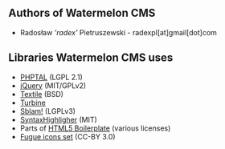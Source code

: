 Authors of Watermelon CMS
-------------------------

* Radosław _'radex'_ Pietruszewski - radexpl[at]gmail[dot]com


Libraries Watermelon CMS uses
-----------------------------

* [PHPTAL](http://phptal.org/) (LGPL 2.1)
* [jQuery](http://jquery.com) (MIT/GPLv2)
* [Textile](http://thresholdstate.com/) (BSD)
* [Turbine](http://turbine.peterkroener.de/index.php)
* [Sblam!](http://sblam.com) (LGPLv3)
* [SyntaxHighligher](http://alexgorbatchev.com/SyntaxHighlighter/) (MIT)
* Parts of [HTML5 Boilerplate](http://html5boilerplate.com/) (various licenses)
* [Fugue icons set](http://p.yusukekamiyamane.com/icons/search/fugue/) (CC-BY 3.0)